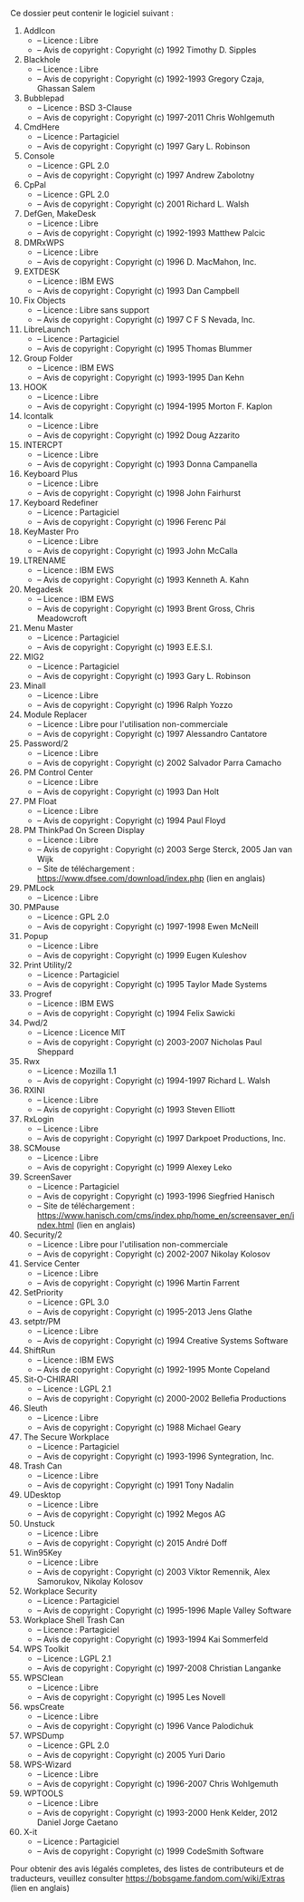 ﻿Ce dossier peut contenir le logiciel suivant :

1. AddIcon
   - – Licence : Libre
   - – Avis de copyright : Copyright (c) 1992 Timothy D. Sipples
3. Blackhole
   - – Licence : Libre
   - – Avis de copyright : Copyright (c) 1992-1993 Gregory Czaja, Ghassan Salem
4. Bubblepad
   - – Licence : BSD 3-Clause
   - – Avis de copyright : Copyright (c) 1997-2011 Chris Wohlgemuth
5. CmdHere
   - – Licence : Partagiciel
   - – Avis de copyright : Copyright (c) 1997 Gary L. Robinson
6. Console
   - – Licence : GPL 2.0
   - – Avis de copyright : Copyright (c) 1997 Andrew Zabolotny
7. CpPal
   - – Licence : GPL 2.0
   - – Avis de copyright : Copyright (c) 2001 Richard L. Walsh
8. DefGen, MakeDesk
   - – Licence : Libre
   - – Avis de copyright : Copyright (c) 1992-1993 Matthew Palcic
9. DMRxWPS
    - – Licence : Libre
    - – Avis de copyright : Copyright (c) 1996 D. MacMahon, Inc.
10. EXTDESK
    - – Licence : IBM EWS
    - – Avis de copyright : Copyright (c) 1993 Dan Campbell
11. Fix Objects
    - – Licence : Libre sans support
    - – Avis de copyright : Copyright (c) 1997 C F S Nevada, Inc.
12. LibreLaunch
    - – Licence : Partagiciel
    - – Avis de copyright : Copyright (c) 1995 Thomas Blummer
13. Group Folder
    - – Licence : IBM EWS
    - – Avis de copyright : Copyright (c) 1993-1995 Dan Kehn
14. HOOK
    - – Licence : Libre
    - – Avis de copyright : Copyright (c) 1994-1995 Morton F. Kaplon
15. Icontalk
    - – Licence : Libre
    - – Avis de copyright : Copyright (c) 1992 Doug Azzarito
16. INTERCPT
    - – Licence : Libre
    - – Avis de copyright : Copyright (c) 1993 Donna Campanella
17. Keyboard Plus
    - – Licence : Libre
    - – Avis de copyright : Copyright (c) 1998 John Fairhurst
18. Keyboard Redefiner
    - – Licence : Partagiciel
    - – Avis de copyright : Copyright (c) 1996 Ferenc Pál
19. KeyMaster Pro
    - – Licence : Libre
    - – Avis de copyright : Copyright (c) 1993 John McCalla
20. LTRENAME
    - – Licence : IBM EWS
    - – Avis de copyright : Copyright (c) 1993 Kenneth A. Kahn
21. Megadesk
    - – Licence : IBM EWS
    - – Avis de copyright : Copyright (c) 1993 Brent Gross, Chris Meadowcroft
22. Menu Master
    - – Licence : Partagiciel
    - – Avis de copyright : Copyright (c) 1993 E.E.S.I.
23. MIG2
    - – Licence : Partagiciel
    - – Avis de copyright : Copyright (c) 1993 Gary L. Robinson
24. Minall
    - – Licence : Libre
    - – Avis de copyright : Copyright (c) 1996 Ralph Yozzo
25. Module Replacer
    - – Licence : Libre pour l'utilisation non-commerciale
    - – Avis de copyright : Copyright (c) 1997 Alessandro Cantatore
26. Password/2
    - – Licence : Libre
    - – Avis de copyright : Copyright (c) 2002 Salvador Parra Camacho
27. PM Control Center
    - – Licence : Libre
    - – Avis de copyright : Copyright (c) 1993 Dan Holt
28. PM Float
    - – Licence : Libre
    - – Avis de copyright : Copyright (c) 1994 Paul Floyd
29. PM ThinkPad On Screen Display
    - – Licence : Libre
    - – Avis de copyright : Copyright (c) 2003 Serge Sterck, 2005 Jan van Wijk
    - – Site de téléchargement : https://www.dfsee.com/download/index.php (lien en anglais)
30. PMLock
    - – Licence : Libre
31. PMPause
    - – Licence : GPL 2.0
    - – Avis de copyright : Copyright (c) 1997-1998 Ewen McNeill
32. Popup
    - – Licence : Libre
    - – Avis de copyright : Copyright (c) 1999 Eugen Kuleshov
33. Print Utility/2
    - – Licence : Partagiciel
    - – Avis de copyright : Copyright (c) 1995 Taylor Made Systems
34. Progref
    - – Licence : IBM EWS
    - – Avis de copyright : Copyright (c) 1994 Felix Sawicki
35. Pwd/2
    - – Licence : Licence MIT
    - – Avis de copyright : Copyright (c) 2003-2007 Nicholas Paul Sheppard
36. Rwx
    - – Licence : Mozilla 1.1
    - – Avis de copyright : Copyright (c) 1994-1997 Richard L. Walsh
37. RXINI
    - – Licence : Libre
    - – Avis de copyright : Copyright (c) 1993 Steven Elliott
38. RxLogin
    - – Licence : Libre
    - – Avis de copyright : Copyright (c) 1997 Darkpoet Productions, Inc.
39. SCMouse
    - – Licence : Libre
    - – Avis de copyright : Copyright (c) 1999 Alexey Leko
40. ScreenSaver
    - – Licence : Partagiciel
    - – Avis de copyright : Copyright (c) 1993-1996 Siegfried Hanisch
    - – Site de téléchargement : https://www.hanisch.com/cms/index.php/home_en/screensaver_en/index.html (lien en anglais)
41. Security/2
    - – Licence : Libre pour l'utilisation non-commerciale
    - – Avis de copyright : Copyright (c) 2002-2007 Nikolay Kolosov
42. Service Center
    - – Licence : Libre
    - – Avis de copyright : Copyright (c) 1996 Martin Farrent
43. SetPriority
    - – Licence : GPL 3.0
    - – Avis de copyright : Copyright (c) 1995-2013 Jens Glathe
44. setptr/PM
    - – Licence : Libre
    - – Avis de copyright : Copyright (c) 1994 Creative Systems Software
45. ShiftRun
    - – Licence : IBM EWS
    - – Avis de copyright : Copyright (c) 1992-1995 Monte Copeland
46. Sit-O-CHIRARI
    - – Licence : LGPL 2.1
    - – Avis de copyright : Copyright (c) 2000-2002 Bellefia Productions
47. Sleuth
    - – Licence : Libre
    - – Avis de copyright : Copyright (c) 1988 Michael Geary
48. The Secure Workplace
    - – Licence : Partagiciel
    - – Avis de copyright : Copyright (c) 1993-1996 Syntegration, Inc.
49. Trash Can
    - – Licence : Libre
    - – Avis de copyright : Copyright (c) 1991 Tony Nadalin
50. UDesktop
    - – Licence : Libre
    - – Avis de copyright : Copyright (c) 1992 Megos AG
51. Unstuck
    - – Licence : Libre
    - – Avis de copyright : Copyright (c) 2015 André Doff
52. Win95Key
    - – Licence : Libre
    - – Avis de copyright : Copyright (c) 2003 Viktor Remennik, Alex Samorukov, Nikolay Kolosov
53. Workplace Security
    - – Licence : Partagiciel
    - – Avis de copyright : Copyright (c) 1995-1996 Maple Valley Software
54. Workplace Shell Trash Can
    - – Licence : Partagiciel
    - – Avis de copyright : Copyright (c) 1993-1994 Kai Sommerfeld
55. WPS Toolkit
    - – Licence : LGPL 2.1
    - – Avis de copyright : Copyright (c) 1997-2008 Christian Langanke
56. WPSClean
    - – Licence : Libre
    - – Avis de copyright : Copyright (c) 1995 Les Novell
57. wpsCreate
    - – Licence : Libre
    - – Avis de copyright : Copyright (c) 1996 Vance Palodichuk
58. WPSDump
    - – Licence : GPL 2.0
    - – Avis de copyright : Copyright (c) 2005 Yuri Dario
59. WPS-Wizard
    - – Licence : Libre
    - – Avis de copyright : Copyright (c) 1996-2007 Chris Wohlgemuth
60. WPTOOLS
    - – Licence : Libre
    - – Avis de copyright : Copyright (c) 1993-2000 Henk Kelder, 2012 Daniel Jorge Caetano
61. X-it
    - – Licence : Partagiciel
    - – Avis de copyright : Copyright (c) 1999 CodeSmith Software

Pour obtenir des avis légalés completes, des listes de contributeurs et de traducteurs, veuillez consulter https://bobsgame.fandom.com/wiki/Extras (lien en anglais)
